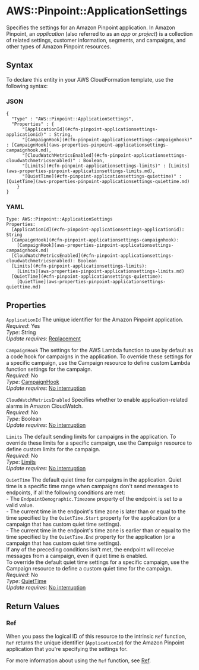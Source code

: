 # AWS::Pinpoint::ApplicationSettings<a name="aws-resource-pinpoint-applicationsettings"></a>

Specifies the settings for an Amazon Pinpoint application\. In Amazon Pinpoint, an *application* \(also referred to as an *app* or *project*\) is a collection of related settings, customer information, segments, and campaigns, and other types of Amazon Pinpoint resources\.

## Syntax<a name="aws-resource-pinpoint-applicationsettings-syntax"></a>

To declare this entity in your AWS CloudFormation template, use the following syntax:

### JSON<a name="aws-resource-pinpoint-applicationsettings-syntax.json"></a>

```
{
  "Type" : "AWS::Pinpoint::ApplicationSettings",
  "Properties" : {
      "[ApplicationId](#cfn-pinpoint-applicationsettings-applicationid)" : String,
      "[CampaignHook](#cfn-pinpoint-applicationsettings-campaignhook)" : [CampaignHook](aws-properties-pinpoint-applicationsettings-campaignhook.md),
      "[CloudWatchMetricsEnabled](#cfn-pinpoint-applicationsettings-cloudwatchmetricsenabled)" : Boolean,
      "[Limits](#cfn-pinpoint-applicationsettings-limits)" : [Limits](aws-properties-pinpoint-applicationsettings-limits.md),
      "[QuietTime](#cfn-pinpoint-applicationsettings-quiettime)" : [QuietTime](aws-properties-pinpoint-applicationsettings-quiettime.md)
    }
}
```

### YAML<a name="aws-resource-pinpoint-applicationsettings-syntax.yaml"></a>

```
Type: AWS::Pinpoint::ApplicationSettings
Properties: 
  [ApplicationId](#cfn-pinpoint-applicationsettings-applicationid): String
  [CampaignHook](#cfn-pinpoint-applicationsettings-campaignhook): 
    [CampaignHook](aws-properties-pinpoint-applicationsettings-campaignhook.md)
  [CloudWatchMetricsEnabled](#cfn-pinpoint-applicationsettings-cloudwatchmetricsenabled): Boolean
  [Limits](#cfn-pinpoint-applicationsettings-limits): 
    [Limits](aws-properties-pinpoint-applicationsettings-limits.md)
  [QuietTime](#cfn-pinpoint-applicationsettings-quiettime): 
    [QuietTime](aws-properties-pinpoint-applicationsettings-quiettime.md)
```

## Properties<a name="aws-resource-pinpoint-applicationsettings-properties"></a>

`ApplicationId`  <a name="cfn-pinpoint-applicationsettings-applicationid"></a>
The unique identifier for the Amazon Pinpoint application\.  
*Required*: Yes  
*Type*: String  
*Update requires*: [Replacement](https://docs.aws.amazon.com/AWSCloudFormation/latest/UserGuide/using-cfn-updating-stacks-update-behaviors.html#update-replacement)

`CampaignHook`  <a name="cfn-pinpoint-applicationsettings-campaignhook"></a>
The settings for the AWS Lambda function to use by default as a code hook for campaigns in the application\. To override these settings for a specific campaign, use the Campaign resource to define custom Lambda function settings for the campaign\.  
*Required*: No  
*Type*: [CampaignHook](aws-properties-pinpoint-applicationsettings-campaignhook.md)  
*Update requires*: [No interruption](https://docs.aws.amazon.com/AWSCloudFormation/latest/UserGuide/using-cfn-updating-stacks-update-behaviors.html#update-no-interrupt)

`CloudWatchMetricsEnabled`  <a name="cfn-pinpoint-applicationsettings-cloudwatchmetricsenabled"></a>
Specifies whether to enable application\-related alarms in Amazon CloudWatch\.  
*Required*: No  
*Type*: Boolean  
*Update requires*: [No interruption](https://docs.aws.amazon.com/AWSCloudFormation/latest/UserGuide/using-cfn-updating-stacks-update-behaviors.html#update-no-interrupt)

`Limits`  <a name="cfn-pinpoint-applicationsettings-limits"></a>
The default sending limits for campaigns in the application\. To override these limits for a specific campaign, use the Campaign resource to define custom limits for the campaign\.  
*Required*: No  
*Type*: [Limits](aws-properties-pinpoint-applicationsettings-limits.md)  
*Update requires*: [No interruption](https://docs.aws.amazon.com/AWSCloudFormation/latest/UserGuide/using-cfn-updating-stacks-update-behaviors.html#update-no-interrupt)

`QuietTime`  <a name="cfn-pinpoint-applicationsettings-quiettime"></a>
The default quiet time for campaigns in the application\. Quiet time is a specific time range when campaigns don't send messages to endpoints, if all the following conditions are met:  
\- The `EndpointDemographic.Timezone` property of the endpoint is set to a valid value\.  
\- The current time in the endpoint's time zone is later than or equal to the time specified by the `QuietTime.Start` property for the application \(or a campaign that has custom quiet time settings\)\.  
\- The current time in the endpoint's time zone is earlier than or equal to the time specified by the `QuietTime.End` property for the application \(or a campaign that has custom quiet time settings\)\.  
If any of the preceding conditions isn't met, the endpoint will receive messages from a campaign, even if quiet time is enabled\.  
To override the default quiet time settings for a specific campaign, use the Campaign resource to define a custom quiet time for the campaign\.  
*Required*: No  
*Type*: [QuietTime](aws-properties-pinpoint-applicationsettings-quiettime.md)  
*Update requires*: [No interruption](https://docs.aws.amazon.com/AWSCloudFormation/latest/UserGuide/using-cfn-updating-stacks-update-behaviors.html#update-no-interrupt)

## Return Values<a name="aws-resource-pinpoint-applicationsettings-return-values"></a>

### Ref<a name="aws-resource-pinpoint-applicationsettings-return-values-ref"></a>

When you pass the logical ID of this resource to the intrinsic `Ref` function, `Ref` returns the unique identifier \(`ApplicationId`\) for the Amazon Pinpoint application that you're specifying the settings for\.

For more information about using the `Ref` function, see [Ref](https://docs.aws.amazon.com/AWSCloudFormation/latest/UserGuide/intrinsic-function-reference-ref.html)\.